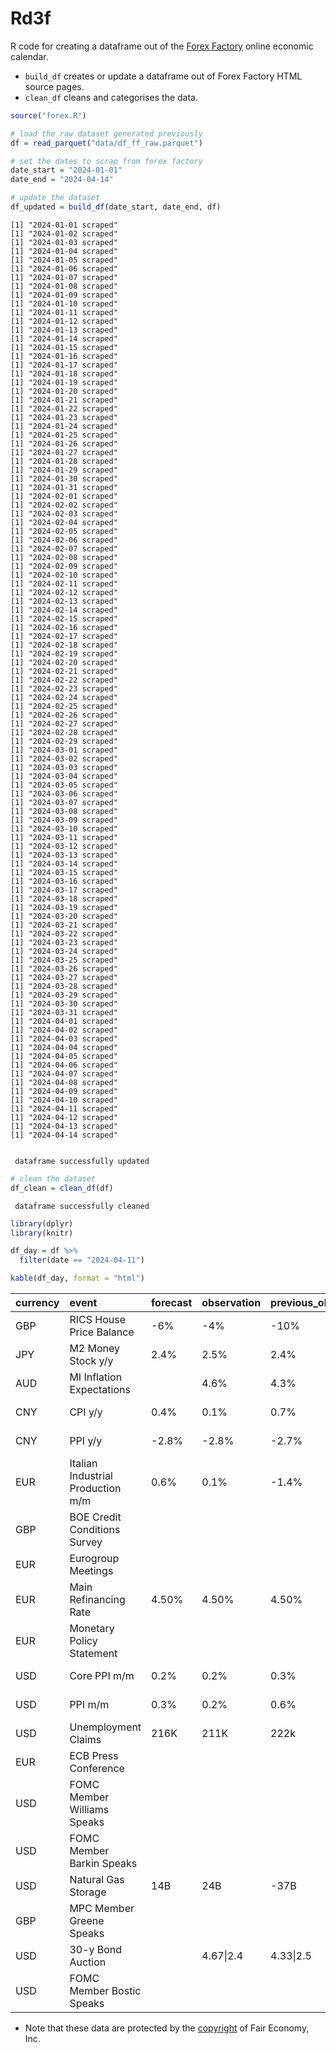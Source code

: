 # Rd3f

R code for creating a dataframe out of the [Forex
Factory](https://www.forexfactory.com) online economic calendar.

- `build_df` creates or update a dataframe out of Forex Factory HTML
  source pages.
- `clean_df` cleans and categorises the data.

``` r
source("forex.R")
```

``` r
# load the raw dataset generated previously 
df = read_parquet("data/df_ff_raw.parquet")

# set the dates to scrap from forex factory 
date_start = "2024-01-01"
date_end = "2024-04-14"

# update the dataset
df_updated = build_df(date_start, date_end, df)
```

    [1] "2024-01-01 scraped"
    [1] "2024-01-02 scraped"
    [1] "2024-01-03 scraped"
    [1] "2024-01-04 scraped"
    [1] "2024-01-05 scraped"
    [1] "2024-01-06 scraped"
    [1] "2024-01-07 scraped"
    [1] "2024-01-08 scraped"
    [1] "2024-01-09 scraped"
    [1] "2024-01-10 scraped"
    [1] "2024-01-11 scraped"
    [1] "2024-01-12 scraped"
    [1] "2024-01-13 scraped"
    [1] "2024-01-14 scraped"
    [1] "2024-01-15 scraped"
    [1] "2024-01-16 scraped"
    [1] "2024-01-17 scraped"
    [1] "2024-01-18 scraped"
    [1] "2024-01-19 scraped"
    [1] "2024-01-20 scraped"
    [1] "2024-01-21 scraped"
    [1] "2024-01-22 scraped"
    [1] "2024-01-23 scraped"
    [1] "2024-01-24 scraped"
    [1] "2024-01-25 scraped"
    [1] "2024-01-26 scraped"
    [1] "2024-01-27 scraped"
    [1] "2024-01-28 scraped"
    [1] "2024-01-29 scraped"
    [1] "2024-01-30 scraped"
    [1] "2024-01-31 scraped"
    [1] "2024-02-01 scraped"
    [1] "2024-02-02 scraped"
    [1] "2024-02-03 scraped"
    [1] "2024-02-04 scraped"
    [1] "2024-02-05 scraped"
    [1] "2024-02-06 scraped"
    [1] "2024-02-07 scraped"
    [1] "2024-02-08 scraped"
    [1] "2024-02-09 scraped"
    [1] "2024-02-10 scraped"
    [1] "2024-02-11 scraped"
    [1] "2024-02-12 scraped"
    [1] "2024-02-13 scraped"
    [1] "2024-02-14 scraped"
    [1] "2024-02-15 scraped"
    [1] "2024-02-16 scraped"
    [1] "2024-02-17 scraped"
    [1] "2024-02-18 scraped"
    [1] "2024-02-19 scraped"
    [1] "2024-02-20 scraped"
    [1] "2024-02-21 scraped"
    [1] "2024-02-22 scraped"
    [1] "2024-02-23 scraped"
    [1] "2024-02-24 scraped"
    [1] "2024-02-25 scraped"
    [1] "2024-02-26 scraped"
    [1] "2024-02-27 scraped"
    [1] "2024-02-28 scraped"
    [1] "2024-02-29 scraped"
    [1] "2024-03-01 scraped"
    [1] "2024-03-02 scraped"
    [1] "2024-03-03 scraped"
    [1] "2024-03-04 scraped"
    [1] "2024-03-05 scraped"
    [1] "2024-03-06 scraped"
    [1] "2024-03-07 scraped"
    [1] "2024-03-08 scraped"
    [1] "2024-03-09 scraped"
    [1] "2024-03-10 scraped"
    [1] "2024-03-11 scraped"
    [1] "2024-03-12 scraped"
    [1] "2024-03-13 scraped"
    [1] "2024-03-14 scraped"
    [1] "2024-03-15 scraped"
    [1] "2024-03-16 scraped"
    [1] "2024-03-17 scraped"
    [1] "2024-03-18 scraped"
    [1] "2024-03-19 scraped"
    [1] "2024-03-20 scraped"
    [1] "2024-03-21 scraped"
    [1] "2024-03-22 scraped"
    [1] "2024-03-23 scraped"
    [1] "2024-03-24 scraped"
    [1] "2024-03-25 scraped"
    [1] "2024-03-26 scraped"
    [1] "2024-03-27 scraped"
    [1] "2024-03-28 scraped"
    [1] "2024-03-29 scraped"
    [1] "2024-03-30 scraped"
    [1] "2024-03-31 scraped"
    [1] "2024-04-01 scraped"
    [1] "2024-04-02 scraped"
    [1] "2024-04-03 scraped"
    [1] "2024-04-04 scraped"
    [1] "2024-04-05 scraped"
    [1] "2024-04-06 scraped"
    [1] "2024-04-07 scraped"
    [1] "2024-04-08 scraped"
    [1] "2024-04-09 scraped"
    [1] "2024-04-10 scraped"
    [1] "2024-04-11 scraped"
    [1] "2024-04-12 scraped"
    [1] "2024-04-13 scraped"
    [1] "2024-04-14 scraped"


     dataframe successfully updated 

``` r
# clean the dataset
df_clean = clean_df(df)
```


     dataframe successfully cleaned 

``` r
library(dplyr)
library(knitr)

df_day = df %>%
  filter(date == "2024-04-11")

kable(df_day, format = "html")
```

| currency | event                             | forecast | observation | previous_obs | impact | event_id | date       |
|:---------|:----------------------------------|:---------|:------------|:-------------|:-------|:---------|:-----------|
| GBP      | RICS House Price Balance          | -6%      | -4%         | -10%         | NA     | 135799   | 2024-04-11 |
| JPY      | M2 Money Stock y/y                | 2.4%     | 2.5%        | 2.4%         | NA     | 139618   | 2024-04-11 |
| AUD      | MI Inflation Expectations         |          | 4.6%        | 4.3%         | NA     | 137249   | 2024-04-11 |
| CNY      | CPI y/y                           | 0.4%     | 0.1%        | 0.7%         | NA     | 135149   | 2024-04-11 |
| CNY      | PPI y/y                           | -2.8%    | -2.8%       | -2.7%        | NA     | 135150   | 2024-04-11 |
| EUR      | Italian Industrial Production m/m | 0.6%     | 0.1%        | -1.4%        | NA     | 134726   | 2024-04-11 |
| GBP      | BOE Credit Conditions Survey      |          |             |              | NA     | 135702   | 2024-04-11 |
| EUR      | Eurogroup Meetings                |          |             |              | NA     | 135586   | 2024-04-11 |
| EUR      | Main Refinancing Rate             | 4.50%    | 4.50%       | 4.50%        | NA     | 135510   | 2024-04-11 |
| EUR      | Monetary Policy Statement         |          |             |              | NA     | 135511   | 2024-04-11 |
| USD      | Core PPI m/m                      | 0.2%     | 0.2%        | 0.3%         | NA     | 136015   | 2024-04-11 |
| USD      | PPI m/m                           | 0.3%     | 0.2%        | 0.6%         | NA     | 136014   | 2024-04-11 |
| USD      | Unemployment Claims               | 216K     | 211K        | 222k         | NA     | 136537   | 2024-04-11 |
| EUR      | ECB Press Conference              |          |             |              | NA     | 135509   | 2024-04-11 |
| USD      | FOMC Member Williams Speaks       |          |             |              | NA     | 140132   | 2024-04-11 |
| USD      | FOMC Member Barkin Speaks         |          |             |              | NA     | 140140   | 2024-04-11 |
| USD      | Natural Gas Storage               | 14B      | 24B         | -37B         | NA     | 135935   | 2024-04-11 |
| GBP      | MPC Member Greene Speaks          |          |             |              | NA     | 140133   | 2024-04-11 |
| USD      | 30-y Bond Auction                 |          | 4.67\|2.4   | 4.33\|2.5    | NA     | 137320   | 2024-04-11 |
| USD      | FOMC Member Bostic Speaks         |          |             |              | NA     | 140141   | 2024-04-11 |

- Note that these data are protected by the
  [copyright](https://www.forexfactory.com/notices#copyrightof) of Fair
  Economy, Inc.
